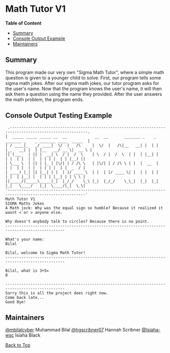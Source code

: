 <!-- 
https://github.com/lifeparticle/Markdown-Cheatsheet
https://youtu.be/eVGEea7adDM?si=cz1Fbqxr9VgioIEh
-->

# Math Tutor V1

<b>Table of Content</b>
- [Summary](#summary)
- [Console Output Example](#console-output-example)
- [Maintainers](#maintainers)`

## Summary
This program made our very own "Sigma Math Tutor", where a simple math question is given
to a younger child to solve. First, our program tells some sigma math jokes. After our sigma math jokes, our tutor 
program asks for the user's name. Now that the program knows the user's name, it will then ask them a question 
using the name they provided. After the user answers the math problem, the program ends.

## Console Output Testing Example
```
 .--------------------------------------------------------------------------------------------------------.
|  _____ _____ _____ __  __            __  __       _______ _    _   _______ _    _ _______ ____  _____  |
| / ____|_   _/ ____|  \/  |   /\     |  \/  |   /\|__   __| |  | | |__   __| |  | |__   __/ __ \|  __ \ |
|| (___   | || |  __| \  / |  /  \    | \  / |  /  \  | |  | |__| |    | |  | |  | |  | | | |  | | |__) ||
| \___ \  | || | |_ | |\/| | / /\ \   | |\/| | / /\ \ | |  |  __  |    | |  | |  | |  | | | |  | |  _  / |
| ____) |_| || |__| | |  | |/ ____ \  | |  | |/ ____ \| |  | |  | |    | |  | |__| |  | | | |__| | | \ \ |
||_____/|_____\_____|_|  |_/_/    \_\ |_|  |_/_/    \_\_|  |_|  |_|    |_|   \____/   |_|  \____/|_|  \_\|
'--------------------------------------------------------------------------------------------------------'
Math Tutor V1
SIGMA Maths Jokes
A Math jock: Why was the equal sign so humble? Because it realized it wasnt < or > anyone else.

Why doesn't anybody talk to circles? Because there is no point.
------------------------------------------------------------------------------------------------

What's your name:
Bilal

Bilal, welcome to Sigma Math Tutor!
------------------------------------------------------------------------------------------------

Bilal, what is 3+5=
8

------------------------------------------------------------------------------------------------
Sorry this is all the project does right now.
Come back late...
Good Bye!

```

## Maintainers
[@mbilalcyber](https://github.com/mbilalcyber) Muhammad Bilal
[@hgscribner07](https://github.com/hgscribner07) Hannah Scribner
[@Isiaha-wsc](https://github.com/Isiaha-wsc) Isiaha Black

[Back to Top](#math-tutor-v1)
